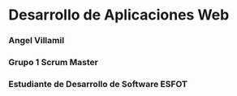 # Desarrollo de Aplicaciones Web

### Angel Villamil 
### Grupo 1 Scrum Master
### Estudiante de Desarrollo de Software ESFOT


